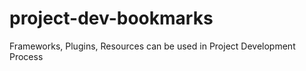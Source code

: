 project-dev-bookmarks
=====================

Frameworks, Plugins, Resources can be used in Project Development Process
